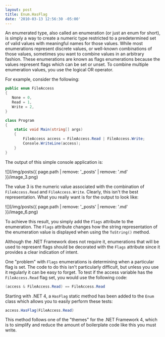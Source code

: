 ```yaml
---
layout: post
title: Enum.HasFlag
date: '2010-03-13 12:56:30 -05:00'
---
```


An enumerated type, also called an enumeration (or just an enum for short), is simply a way to create a numeric type restricted to a predetermined set of valid values with meaningful names for those values. While most enumerations represent discrete values, or well-known combinations of those values, sometimes you want to combine values in an arbitrary fashion. These enumerations are known as flags enumerations because the values represent flags which can be set or unset. To combine multiple enumeration values, you use the logical OR operator. 

For example, consider the following:
 
```csharp
public enum FileAccess
{
   None = 0,
   Read = 1,
   Write = 2,
}

class Program
{
    static void Main(string[] args)
    {
        FileAccess access = FileAccess.Read | FileAccess.Write;
        Console.WriteLine(access);
    }
}
```
The output of this simple console application is:

![](/img/posts{{ page.path | remove: '_posts' | remove: '.md' }}/image_3.png) 

The value 3 is the numeric value associated with the combination of `FileAccess.Read` and `FileAccess.Write`. Clearly, this isn't the best representation. What you really want is for the output to look like:

![](/img/posts{{ page.path | remove: '_posts' | remove: '.md' }}/image_6.png) 

To achieve this result, you simply add the `Flags` attribute to the enumeration. The `Flags` attribute changes how the string representation of the enumeration value is displayed when using the `ToString()` method.

Although the .NET Framework does not require it, enumerations that will be used to represent flags should be decorated with the `Flags` attribute since it provides a clear indication of intent.

One "problem" with `Flags` enumerations is determining when a particular flag is set. The code to do this isn't particularly difficult, but unless you use it regularly it can be easy to forget. To test if the access variable has the `FileAccess.Read` flag set, you would use the following code:

```csharp
(access & FileAccess.Read) == FileAccess.Read
```

Starting with .NET 4, a `HasFlag` static method has been added to the `Enum` class which allows you to easily perform these tests:


```csharp
access.HasFlag(FileAccess.Read)
```

This method follows one of the "themes" for the .NET Framework 4, which is to simplify and reduce the amount of boilerplate code like this you must write.
